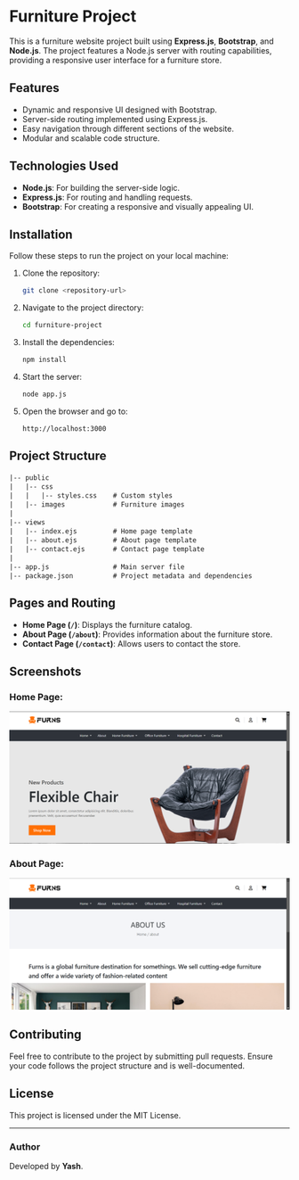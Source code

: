 # Furniture Project

This is a furniture website project built using **Express.js**, **Bootstrap**, and **Node.js**. The project features a Node.js server with routing capabilities, providing a responsive user interface for a furniture store.

## Features

- Dynamic and responsive UI designed with Bootstrap.
- Server-side routing implemented using Express.js.
- Easy navigation through different sections of the website.
- Modular and scalable code structure.

## Technologies Used

- **Node.js**: For building the server-side logic.
- **Express.js**: For routing and handling requests.
- **Bootstrap**: For creating a responsive and visually appealing UI.

## Installation

Follow these steps to run the project on your local machine:

1. Clone the repository:
   ```bash
   git clone <repository-url>
   ```

2. Navigate to the project directory:
   ```bash
   cd furniture-project
   ```

3. Install the dependencies:
   ```bash
   npm install
   ```

4. Start the server:
   ```bash
   node app.js
   ```

5. Open the browser and go to:
   ```
   http://localhost:3000
   ```

## Project Structure

```
|-- public
|   |-- css
|   |   |-- styles.css    # Custom styles
|   |-- images            # Furniture images
|
|-- views
|   |-- index.ejs         # Home page template
|   |-- about.ejs         # About page template
|   |-- contact.ejs       # Contact page template
|
|-- app.js                # Main server file
|-- package.json          # Project metadata and dependencies
```

## Pages and Routing

- **Home Page (`/`)**: Displays the furniture catalog.
- **About Page (`/about`)**: Provides information about the furniture store.
- **Contact Page (`/contact`)**: Allows users to contact the store.

## Screenshots

### Home Page:
![Home Page](public/Images/homepage.png)

### About Page:
![About Page](./public/images/aboutpage.png)

## Contributing

Feel free to contribute to the project by submitting pull requests. Ensure your code follows the project structure and is well-documented.

## License

This project is licensed under the MIT License.

---

### Author

Developed by **Yash**.
